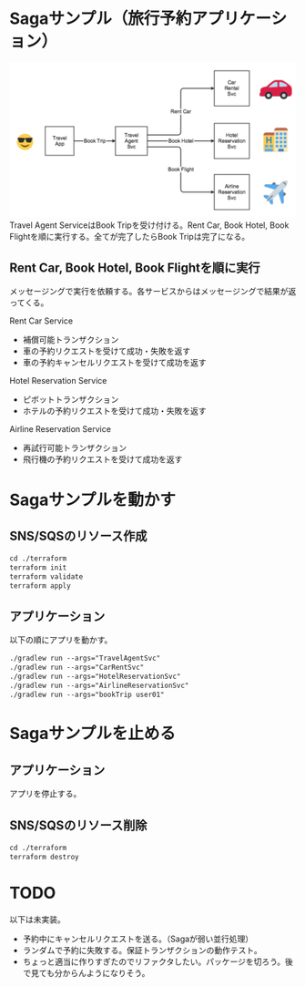 # Sagaサンプル（旅行予約アプリケーション）
![sage_example](README_img/sage_example.png)
Travel Agent ServiceはBook Tripを受け付ける。Rent Car, Book Hotel, Book Flightを順に実行する。全てが完了したらBook Tripは完了になる。

## Rent Car, Book Hotel, Book Flightを順に実行

メッセージングで実行を依頼する。各サービスからはメッセージングで結果が返ってくる。

Rent Car Service

- 補償可能トランザクション
- 車の予約リクエストを受けて成功・失敗を返す
- 車の予約キャンセルリクエストを受けて成功を返す

Hotel Reservation Service

- ピボットトランザクション
- ホテルの予約リクエストを受けて成功・失敗を返す

Airline Reservation Service

- 再試行可能トランザクション
- 飛行機の予約リクエストを受けて成功を返す

# Sagaサンプルを動かす
## SNS/SQSのリソース作成
```shell
cd ./terraform
terraform init
terraform validate
terraform apply
```

## アプリケーション
以下の順にアプリを動かす。

```shell
./gradlew run --args="TravelAgentSvc"
./gradlew run --args="CarRentSvc"
./gradlew run --args="HotelReservationSvc"
./gradlew run --args="AirlineReservationSvc"
./gradlew run --args="bookTrip user01"
```

# Sagaサンプルを止める
## アプリケーション
アプリを停止する。

## SNS/SQSのリソース削除
```shell
cd ./terraform
terraform destroy
```

# TODO
以下は未実装。
- 予約中にキャンセルリクエストを送る。（Sagaが弱い並行処理）
- ランダムで予約に失敗する。保証トランザクションの動作テスト。
- ちょっと適当に作りすぎたのでリファクタしたい。パッケージを切ろう。後で見ても分からんようになりそう。